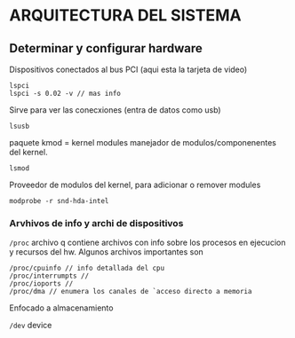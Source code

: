 # ARQUITECTURA DEL SISTEMA

## Determinar y configurar hardware

Dispositivos conectados al bus PCI (aqui esta la tarjeta de video)

```
lspci
lspci -s 0.02 -v // mas info
```

Sirve para ver las conecxiones (entra de datos como usb)

```
lsusb
```

paquete kmod = kernel modules manejador de modulos/componenentes del kernel.

```
lsmod
```

Proveedor de modulos del kernel, para adicionar o remover modules

```
modprobe -r snd-hda-intel
```

### Arvhivos de info y archi de dispositivos

`/proc` archivo q contiene archivos con info sobre los procesos en ejecucion y recursos del hw. Algunos archivos importantes son

```
/proc/cpuinfo // info detallada del cpu
/proc/interrumpts // 
/proc/ioports //
/proc/dma // enumera los canales de `acceso directo a memoria
```

Enfocado a almacenamiento

`/dev` device
